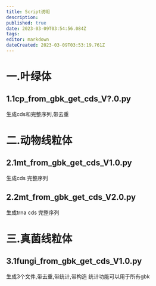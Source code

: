 ```yaml
---
title: Script说明
description: 
published: true
date: 2023-03-09T03:54:56.084Z
tags: 
editor: markdown
dateCreated: 2023-03-09T03:53:19.761Z
---
```


# 一.叶绿体
## 1.1cp_from_gbk_get_cds_V?.0.py  
生成cds和完整序列,带去重


# 二.动物线粒体
## 2.1mt_from_gbk_get_cds_V1.0.py  
生成cds 完整序列
## 2.2mt_from_gbk_get_cds_V2.0.py  
生成trna cds 完整序列


# 三.真菌线粒体
## 3.1fungi_from_gbk_get_cds_V1.0.py  
生成3个文件,带去重,带统计,带构造
统计功能可以用于所有gbk

